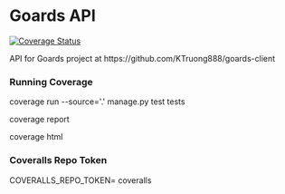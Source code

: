 # Goards API

[![Coverage Status](https://coveralls.io/repos/github/KTruong888/goards-api/badge.svg)](https://coveralls.io/github/KTruong888/goards-api)

<p>API for Goards project at https://github.com/KTruong888/goards-client</p>

<h3>Running Coverage</h3>
<p>coverage run --source='.' manage.py test tests</p>
<p>coverage report</p>
<p>coverage html</p>

<h3>Coveralls Repo Token</h3>
<p>COVERALLS_REPO_TOKEN=<insert_token> coveralls</p>
